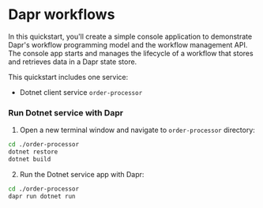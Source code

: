 # Dapr workflows

In this quickstart, you'll create a simple console application to demonstrate Dapr's workflow programming model and the workflow management API. The console app starts and manages the lifecycle of a workflow that stores and retrieves data in a Dapr state store.

This quickstart includes one service:

- Dotnet client service `order-processor` 

### Run Dotnet service with Dapr

1. Open a new terminal window and navigate to `order-processor` directory: 

<!-- STEP
name: Install Dotnet dependencies
-->

```bash
cd ./order-processor
dotnet restore
dotnet build
```

<!-- END_STEP -->
2. Run the Dotnet service app with Dapr: 

<!-- STEP
name: Run order-processor service
expected_stdout_lines:
  - '== APP ==       There are now: 90 Cars left in stock'
  - '== APP == Workflow Status: Completed'
  - "Exited App successfully"
expected_stderr_lines:
output_match_mode: substring
background: true
sleep: 15
-->
    
```bash
cd ./order-processor
dapr run dotnet run
```

<!-- END_STEP -->
